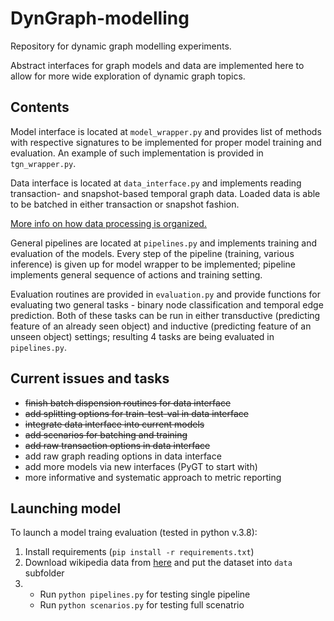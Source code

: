 # DynGraph-modelling

Repository for dynamic graph modelling experiments. 

Abstract interfaces for graph models and data are implemented here to allow for more wide exploration of dynamic graph topics.


## Contents

Model interface is located at `model_wrapper.py` and provides list of methods with respective signatures to be implemented for proper model training and evaluation. An example of such implementation is provided in `tgn_wrapper.py`.

Data interface is located at `data_interface.py` and implements reading transaction- and snapshot-based temporal graph data. Loaded data is able to be batched in either transaction or snapshot fashion.

[More info on how data processing is organized.](data_model_guide.md)

General pipelines are located at `pipelines.py` and implements training and evaluation of the models.
Every step of the pipeline (training, various inference) is given up for model wrapper to be implemented; pipeline implements general sequence of actions and training setting.

Evaluation routines are provided in `evaluation.py` and provide functions for evaluating two general tasks - binary node classification and temporal edge prediction. Both of these tasks can be run in either transductive (predicting feature of an already seen object) and inductive (predicting feature of an unseen object) settings; resulting 4 tasks are being evaluated in `pipelines.py`.

## Current issues and tasks
- ~~finish batch dispension routines for data interface~~
- ~~add splitting options for train-test-val in data interface~~
- ~~integrate data interface into current models~~
- ~~add scenarios for batching and training~~
- ~~add raw transaction options in data interface~~
- add raw graph reading options in data interface
- add more models via new interfaces (PyGT to start with)
- more informative and systematic approach to metric reporting


## Launching model

To launch a model traing evaluation (tested in python v.3.8):
1. Install requirements (`pip install -r requirements.txt`)
2. Download wikipedia data from [here](http://snap.stanford.edu/jodie/#datasets) and put the dataset into `data` subfolder
3. 
    - Run `python pipelines.py` for testing single pipeline 
    - Run `python scenarios.py` for testing full scenatrio
